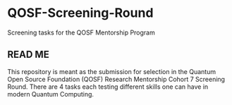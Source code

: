# QOSF-Screening-Round
Screening tasks for the QOSF Mentorship Program


## READ ME ##

This repository is meant as the submission for selection in the Quantum Open Source Foundation (QOSF) Research Mentorship Cohort 7 Screening Round.
There are 4 tasks each testing different skills one can have in modern Quantum Computing. 

